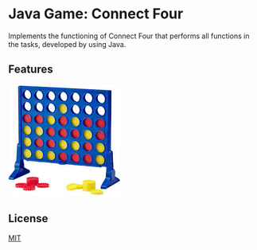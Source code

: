 # Java Game: Connect Four
Implements the functioning of Connect Four that performs all functions in the tasks, developed by using Java.
## Features


![App Screenshot](https://github.com/XiaoSanchez/Java_Game-Connect_Four/blob/main/img/ScreenShot.png)
## License

[MIT](https://choosealicense.com/licenses/mit/)
